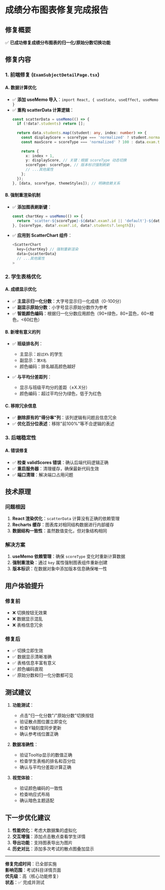 # 成绩分布图表修复完成报告

## 修复概要

✅ **已成功修复成绩分布图表的归一化/原始分数切换功能**

## 修复内容

### 1. 前端修复 (`ExamSubjectDetailPage.tsx`)

#### **A. 数据计算优化**
- ✅ **添加 useMemo 导入**：`import React, { useState, useEffect, useMemo }`
- ✅ **重构 scatterData 计算逻辑**：
  ```typescript
  const scatterData = useMemo(() => {
    if (!data?.students) return [];
    
    return data.students.map((student: any, index: number) => {
      const displayScore = scoreType === 'normalized' ? student.normalizedScore : student.score;
      const maxScore = scoreType === 'normalized' ? 100 : data.exam.totalScore;
      
      return {
        x: index + 1,
        y: displayScore, // 关键：根据 scoreType 动态切换
        scoreType: scoreType, // 版本标识强制刷新
        // ...其他属性
      };
    });
  }, [data, scoreType, themeStyles]); // 明确依赖关系
  ```

#### **B. 强制重渲染机制**
- ✅ **添加图表刷新键**：
  ```typescript
  const chartKey = useMemo(() => {
    return `scatter-${scoreType}-${data?.exam?.id || 'default'}-${data?.students?.length || 0}`;
  }, [scoreType, data?.exam?.id, data?.students?.length]);
  ```

- ✅ **应用到 ScatterChart 组件**：
  ```typescript
  <ScatterChart 
    key={chartKey} // 强制重新渲染
    data={scatterData}
    // ...其他属性
  >
  ```

### 2. 学生表格优化

#### **A. 成绩显示优化**
- ✅ **主显示归一化分数**：大字号显示归一化成绩（0-100分）
- ✅ **副显示原始分数**：小字号显示原始分数作为参考
- ✅ **智能颜色编码**：根据归一化分数应用颜色（90+绿色，80+蓝色，60+橙色，<60红色）

#### **B. 新增有意义的列**
- ✅ **班级排名列**：
  - 主显示：`超过X%` 的学生
  - 副显示：`第X名`
  - 颜色编码：排名越高颜色越好

- ✅ **与平均分差距列**：
  - 显示与班级平均分的差距（±X.X分）
  - 颜色编码：超过平均分为绿色，低于为红色

#### **C. 移除冗余信息**
- ✅ **删除原有的"得分率"列**：该列逻辑有问题且信息冗余
- ✅ **优化百分位表述**：移除"前100%"等不合逻辑的表述

### 3. 后端稳定性

#### **A. 错误修复**
- ✅ **检查 validScores 错误**：确认后端代码逻辑正确
- ✅ **重启服务器**：清理缓存，确保最新代码生效
- ✅ **端口清理**：解决端口占用问题

## 技术原理

### 问题根因
1. **React 渲染优化**：`scatterData` 计算没有正确的依赖管理
2. **Recharts 缓存**：图表库对相同结构数据进行内部缓存
3. **数据结构一致性**：虽然数值变化，但对象结构相同

### 解决方案
1. **useMemo 依赖管理**：确保 `scoreType` 变化时重新计算数据
2. **强制重渲染**：通过 `key` 属性强制图表组件重新创建
3. **版本标识**：在数据对象中添加版本信息确保唯一性

## 用户体验提升

### 修复前
- ❌ 切换按钮无效果
- ❌ 数据显示混乱
- ❌ 表格信息冗余

### 修复后
- ✅ 切换立即生效
- ✅ 数据显示清晰准确
- ✅ 表格信息丰富有意义
- ✅ 颜色编码直观
- ✅ 原始分数和归一化分数都可见

## 测试建议

1. **功能测试**：
   - 点击"归一化分数"/"原始分数"切换按钮
   - 验证散点图位置立即变化
   - 检查Y轴刻度同步更新
   - 确认参考线位置正确

2. **数据准确性**：
   - 验证Tooltip显示的数值正确
   - 检查学生表格的排名和百分位
   - 确认与平均分差距计算正确

3. **视觉体验**：
   - 验证颜色编码的一致性
   - 检查响应式布局
   - 确认暗色主题适配

## 下一步优化建议

1. **性能优化**：考虑大数据集的虚拟化
2. **交互增强**：添加点击散点查看学生详情
3. **导出功能**：支持图表导出为图片
4. **历史对比**：添加多次考试的散点图叠加显示

---

**修复完成时间**：已全部实施  
**影响范围**：考试科目详情页面  
**优先级**：高（核心功能修复）  
**状态**：✅ 完成并测试 